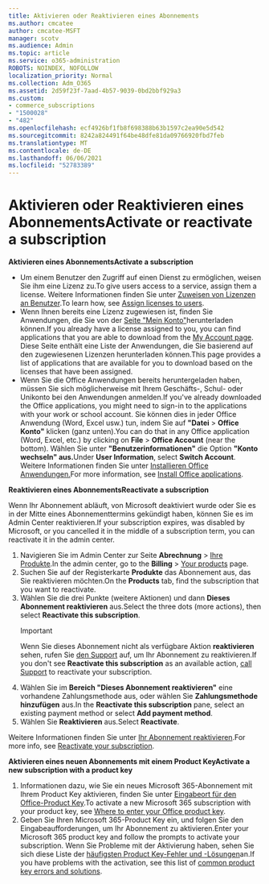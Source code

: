 ```yaml
---
title: Aktivieren oder Reaktivieren eines Abonnements
ms.author: cmcatee
author: cmcatee-MSFT
manager: scotv
ms.audience: Admin
ms.topic: article
ms.service: o365-administration
ROBOTS: NOINDEX, NOFOLLOW
localization_priority: Normal
ms.collection: Adm_O365
ms.assetid: 2d59f23f-7aad-4b57-9039-0bd2bbf929a3
ms.custom:
- commerce_subscriptions
- "1500028"
- "482"
ms.openlocfilehash: ecf4926bf1fb8f698388b63b1597c2ea90e5d542
ms.sourcegitcommit: 8242a824491f64be48dfe81da09766920fbd7feb
ms.translationtype: MT
ms.contentlocale: de-DE
ms.lasthandoff: 06/06/2021
ms.locfileid: "52783389"
---
```

# <a name="activate-or-reactivate-a-subscription"></a><span data-ttu-id="da392-102">Aktivieren oder Reaktivieren eines Abonnements</span><span class="sxs-lookup"><span data-stu-id="da392-102">Activate or reactivate a subscription</span></span>

<span data-ttu-id="da392-103">**Aktivieren eines Abonnements**</span><span class="sxs-lookup"><span data-stu-id="da392-103">**Activate a subscription**</span></span>

- <span data-ttu-id="da392-104">Um einem Benutzer den Zugriff auf einen Dienst zu ermöglichen, weisen Sie ihm eine Lizenz zu.</span><span class="sxs-lookup"><span data-stu-id="da392-104">To give users access to a service, assign them a license.</span></span> <span data-ttu-id="da392-105">Weitere Informationen finden Sie unter [Zuweisen von Lizenzen an Benutzer](/microsoft-365/admin/manage/assign-licenses-to-users).</span><span class="sxs-lookup"><span data-stu-id="da392-105">To learn how, see [Assign licenses to users](/microsoft-365/admin/manage/assign-licenses-to-users).</span></span>
- <span data-ttu-id="da392-106">Wenn Ihnen bereits eine Lizenz zugewiesen ist, finden Sie Anwendungen, die Sie von der [Seite "Mein Konto"](https://portal.office.com/account/#installs)herunterladen können.</span><span class="sxs-lookup"><span data-stu-id="da392-106">If you already have a license assigned to you, you can find applications that you are able to download from the [My Account page](https://portal.office.com/account/#installs).</span></span> <span data-ttu-id="da392-107">Diese Seite enthält eine Liste der Anwendungen, die Sie basierend auf den zugewiesenen Lizenzen herunterladen können.</span><span class="sxs-lookup"><span data-stu-id="da392-107">This page provides a list of applications that are available for you to download based on the licenses that have been assigned.</span></span>
- <span data-ttu-id="da392-108">Wenn Sie die Office Anwendungen bereits heruntergeladen haben, müssen Sie sich möglicherweise mit Ihrem Geschäfts-, Schul- oder Unikonto bei den Anwendungen anmelden.</span><span class="sxs-lookup"><span data-stu-id="da392-108">If you've already downloaded the Office applications, you might need to sign-in to the applications with your work or school account.</span></span> <span data-ttu-id="da392-109">Sie können dies in jeder Office Anwendung (Word, Excel usw.) tun, indem Sie auf **"Datei**  >  **Office Konto"** klicken (ganz unten).</span><span class="sxs-lookup"><span data-stu-id="da392-109">You can do that in any Office application (Word, Excel, etc.) by clicking on **File** > **Office Account** (near the bottom).</span></span> <span data-ttu-id="da392-110">Wählen Sie unter **"Benutzerinformationen"** die Option **"Konto wechseln" aus.**</span><span class="sxs-lookup"><span data-stu-id="da392-110">Under **User Information**, select **Switch Account**.</span></span> <span data-ttu-id="da392-111">Weitere Informationen finden Sie unter [Installieren Office Anwendungen.](/microsoft-365/admin/setup/install-applications)</span><span class="sxs-lookup"><span data-stu-id="da392-111">For more information, see [Install Office applications](/microsoft-365/admin/setup/install-applications).</span></span>

<span data-ttu-id="da392-112">**Reaktivieren eines Abonnements**</span><span class="sxs-lookup"><span data-stu-id="da392-112">**Reactivate a subscription**</span></span>

<span data-ttu-id="da392-113">Wenn Ihr Abonnement abläuft, von Microsoft deaktiviert wurde oder Sie es in der Mitte eines Abonnementtermins gekündigt haben, können Sie es im Admin Center reaktivieren.</span><span class="sxs-lookup"><span data-stu-id="da392-113">If your subscription expires, was disabled by Microsoft, or you cancelled it in the middle of a subscription term, you can reactivate it in the admin center.</span></span>
  
1. <span data-ttu-id="da392-114">Navigieren Sie im Admin Center zur Seite **Abrechnung** > [Ihre Produkte](https://go.microsoft.com/fwlink/p/?linkid=842054).</span><span class="sxs-lookup"><span data-stu-id="da392-114">In the admin center, go to the **Billing** > [Your products](https://go.microsoft.com/fwlink/p/?linkid=842054) page.</span></span>
2. <span data-ttu-id="da392-115">Suchen Sie auf der Registerkarte **Produkte** das Abonnement aus, das Sie reaktivieren möchten.</span><span class="sxs-lookup"><span data-stu-id="da392-115">On the **Products** tab, find the subscription that you want to reactivate.</span></span>
3. <span data-ttu-id="da392-116">Wählen Sie die drei Punkte (weitere Aktionen) und dann **Dieses Abonnement reaktivieren** aus.</span><span class="sxs-lookup"><span data-stu-id="da392-116">Select the three dots (more actions), then select **Reactivate this subscription**.</span></span>
    > [!IMPORTANT]
    > <span data-ttu-id="da392-117">Wenn Sie dieses Abonnement nicht als verfügbare Aktion **reaktivieren** sehen, rufen Sie [den Support](https://go.microsoft.com/fwlink/p/?linkid=518322) auf, um Ihr Abonnement zu reaktivieren.</span><span class="sxs-lookup"><span data-stu-id="da392-117">If you don't see **Reactivate this subscription** as an available action, [call Support](https://go.microsoft.com/fwlink/p/?linkid=518322) to reactivate your subscription.</span></span>
4. <span data-ttu-id="da392-118">Wählen Sie im **Bereich "Dieses Abonnement reaktivieren"** eine vorhandene Zahlungsmethode aus, oder wählen Sie **Zahlungsmethode hinzufügen** aus.</span><span class="sxs-lookup"><span data-stu-id="da392-118">In the **Reactivate this subscription** pane, select an existing payment method or select **Add payment method**.</span></span>
5. <span data-ttu-id="da392-119">Wählen Sie **Reaktivieren** aus.</span><span class="sxs-lookup"><span data-stu-id="da392-119">Select **Reactivate**.</span></span>

<span data-ttu-id="da392-120">Weitere Informationen finden Sie unter [Ihr Abonnement reaktivieren](/microsoft-365/commerce/subscriptions/reactivate-your-subscription).</span><span class="sxs-lookup"><span data-stu-id="da392-120">For more info, see [Reactivate your subscription](/microsoft-365/commerce/subscriptions/reactivate-your-subscription).</span></span>

<span data-ttu-id="da392-121">**Aktivieren eines neuen Abonnements mit einem Product Key**</span><span class="sxs-lookup"><span data-stu-id="da392-121">**Activate a new subscription with a product key**</span></span>

1. <span data-ttu-id="da392-122">Informationen dazu, wie Sie ein neues Microsoft 365-Abonnement mit Ihrem Product Key aktivieren, finden Sie unter [Eingabeort für den Office-Product Key](https://support.office.com/article/where-to-enter-your-office-product-key-0a82e5ae-739e-4b92-a6f4-2ec780c185db).</span><span class="sxs-lookup"><span data-stu-id="da392-122">To activate a new Microsoft 365 subscription with your product key, see [Where to enter your Office product key](https://support.office.com/article/where-to-enter-your-office-product-key-0a82e5ae-739e-4b92-a6f4-2ec780c185db).</span></span>
2. <span data-ttu-id="da392-123">Geben Sie Ihren Microsoft 365-Product Key ein, und folgen Sie den Eingabeaufforderungen, um Ihr Abonnement zu aktivieren.</span><span class="sxs-lookup"><span data-stu-id="da392-123">Enter your Microsoft 365 product key and follow the prompts to activate your subscription.</span></span> <span data-ttu-id="da392-124">Wenn Sie Probleme mit der Aktivierung haben, sehen Sie sich diese Liste der [häufigsten Product Key-Fehler und -Lösungen](/microsoft-365/commerce/product-key-errors-and-solutions)an.</span><span class="sxs-lookup"><span data-stu-id="da392-124">If you have problems with the activation, see this list of [common product key errors and solutions](/microsoft-365/commerce/product-key-errors-and-solutions).</span></span>